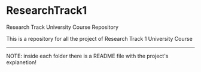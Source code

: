 # ResearchTrack1
Research Track University Course Repository

This is a repository for all the project of Research Track 1 University Course

------------------------------------------------------------------------------

NOTE: inside each folder there is a README file with the project's explanetion!

